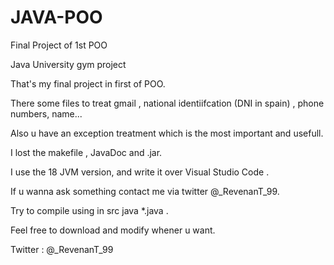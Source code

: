 # JAVA-POO
Final Project of 1st POO

Java University gym project

That's my final project in first of POO.

There some files to treat gmail , national identiifcation (DNI in spain) , phone numbers, name...

Also u have an exception treatment which is the most important and usefull.

I lost the makefile , JavaDoc and .jar.

I use the 18 JVM version, and write it over Visual Studio Code .

If u wanna ask something contact me via twitter @_RevenanT_99.

Try to compile using in src java *.java .

Feel free to download and modify whener u want.

Twitter : @_RevenanT_99
